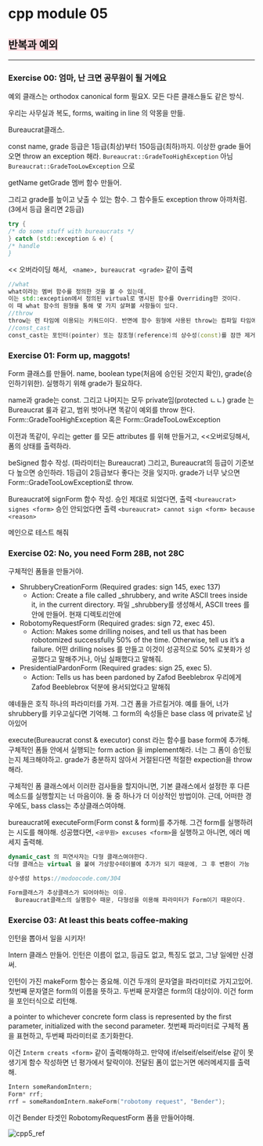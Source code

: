 # cpp module 05

## <span style="background-color:#ffdce0">반복과 예외</span>

---

### Exercise 00: 엄마, 난 크면 공무원이 될 거에요

예외 클래스는 orthodox canonical form 필요X.
모든 다른 클래스들도 같은 방식.

우리는 사무실과 복도, forms, waiting in line 의 악몽을 만듦.

Bureaucrat클래스.

const name, grade 등급은 1등급(최상)부터 150등급(최하)까지.
이상한 grade 들어오면 throw an exception 해라. `Bureaucrat::GradeTooHighException` 아님`Bureaucrat::GradeTooLowException` 으로

getName getGrade 멤버 함수 만들어.

그리고 grade를 높이고 낮출 수 있는 함수. 그 함수들도 exception throw 아까처럼. (3에서 등급 올리면 2등급)

```cpp
try {
/* do some stuff with bureaucrats */
} catch (std::exception & e) {
/* handle
}
```

<< 오버라이딩 해서, ` <name>, bureaucrat <grade>` 같이 출력

```cpp
//what
what이라는 멤버 함수를 정의한 것을 볼 수 있는데,
이는 std::exception에서 정의된 virtual로 명시된 함수를 Overriding한 것이다.
이 때 what 함수의 원형을 통해 몇 가지 살펴볼 사항들이 있다.
//throw
throw는 런 타임에 이용되는 키워드이다. 반면에 함수 원형에 사용된 throw는 컴파일 타임에 이용되는 키워드이며, 이 때문에 throw()는 고유한 하나의 구문으로 이용된다. 따라서 함수 원형에서 throw()를 throw(void)와 혼동해선 안 된다.
//const_cast
const_cast는 포인터(pointer) 또는 참조형(reference)의 상수성(const)를 잠깐 제거해주는데 사용합니다.
```



### Exercise 01: Form up, maggots!

Form 클래스를 만들어.
name, boolean type(처음에 승인된 것인지 확인), grade(승인하기위한).
실행하기 위해 grade가 필요하다.

name과 grade는 const. 그리고 나머지는 모두 private임(protected ㄴㄴ)
grade 는 Bureaucrat 룰과 같고, 범위 벗어나면 똑같이 예외를 throw 한다.
Form::GradeTooHighException 혹은 Form::GradeTooLowException

이전과 똑같이, 우리는 getter 를 모든 attributes 를 위해 만들거고, <<오버로딩해서, 폼의 상태를 출력하라.

beSigned 함수 작성. (파라미터는 Bureaucrat) 그리고, Bureaucrat의 등급이 기준보다 높으면 승인하라. 1등급이 2등급보다 좋다는 것을 잊지마. grade가 너무 낮으면 Form::GradeTooLowException로 throw.

Bureaucrat에 signForm 함수 작성. 승인 제대로 되었다면, 출력 `<bureaucrat> signes <form>`
승인 안되었다면 출력 `<bureaucrat> cannot sign <form> because <reason>`

메인으로 테스트 해줘

### Exercise 02: No, you need Form 28B, not 28C

구체적인 폼들을 만들거야.

- ShrubberyCreationForm (Required grades: sign 145, exec 137)
  - Action: Create a file called _shrubbery, and write ASCII trees inside it, in the current
    directory. 파일 _shrubbery를 생성해서, ASCII trees 를 안에 만들어. 현재 디렉토리안에
- RobotomyRequestForm (Required grades: sign 72, exec 45). 
  - Action: Makes some drilling noises, and tell us that  has been robotomized successfully 50% of the time. Otherwise, tell us it’s a failure. 어떤 drilling noises 를 만들고 이것이 성공적으로 50% 로봇화가 성공했다고 말해주거나, 아님 실패했다고 말해줘.
- PresidentialPardonForm (Required grades: sign 25, exec 5). 
  - Action: Tells us has been pardoned by Zafod Beeblebrox 우리에게  Zafod Beeblebrox 덕분에 용서되었다고 말해줘

얘네들은 호직 하나의 파라미터를 가져. 그건 폼을 가르킬거야. 예를 들어, 너가 shrubbery를 키우고싶다면 기억해. 그  form의 속성들은 base class 에 private로 남아있어

execute(Bureaucrat const & executor) const 라는 함수를 base form에 추가해. 구체적인 폼들 안에서 실행되는 form action 을 implement해라. 너는 그 폼이 승인됬는지 체크해야하고. grade가 충분하지 않아서 거절된다면 적절한 expection을 throw해라. 

구체적인 폼 클래스에서 이러한 검사들을 할지아니면,  기본 클래스에서 설정한 후 다른 메소드를 실행할지는 너 마음이야. 둘 중 하나가 더 이상적인 방법이야. 근데, 어떠한 경우에도, bass class는 추상클래스여야해.

bureaucrat에 executeForm(Form const & form)를 추가해. 그건 form를 실행하려는 시도를 해야해. 성공했다면, `<공무원> excuses <form>`을 실행하고 아니면, 에러 메세지 출력해.

```cpp
dynamic_cast 의 피연사자는 다형 클래스여야한다.
다형 클래스는 virtual 을 붙여 가상함수테이블에 추가가 되기 때문에, 그 후 변환이 가능

상수생성 https://modoocode.com/304

Form클래스가 추상클래스가 되어야하는 이유.
  Bureaucrat클래스의 실행함수 때문, 다형성을 이용해 파라미터가 Form이기 때문이다.
```



### Exercise 03: At least this beats coffee-making

인턴을 뽑아서 일을 시키자!

Intern 클래스 만들어. 인턴은 이름이 없고, 등급도 없고, 특징도 없고, 그냥 일에만 신경써.

인턴이 가진 makeForm 함수는 중요해. 이건 두개의 문자열을 파라미터로 가지고있어. 첫번째 문자열은 form의 이름을 뜻하고. 두번째 문자열은 form의 대상이야. 이건 form을 포인터식으로 리턴해. 

a pointer to whichever concrete form class is represented by the first parameter, initialized with the second parameter. 
첫번째 파라미터로 구체적 폼을 표현하고, 두번째 파라미터로 초기화한다.

이건 `Interm creats <form>` 같이 출력해야하고. 만약에 if/elseif/elseif/else 같이 못생기게 함수 작성하면 넌 평가에서 탈락이야. 전달된 폼이 없는거면 에러메세지를 출력해.

```cpp
Intern someRandomIntern;
Form* rrf;
rrf = someRandomIntern.makeForm("robotomy request", "Bender");
```

이건 Bender 타겟인 RobotomyRequestForm 폼을 만들어야해.

![cpp5_ref](/Users/taewung/42/c4/cpp/md/cpp5_ref.png)